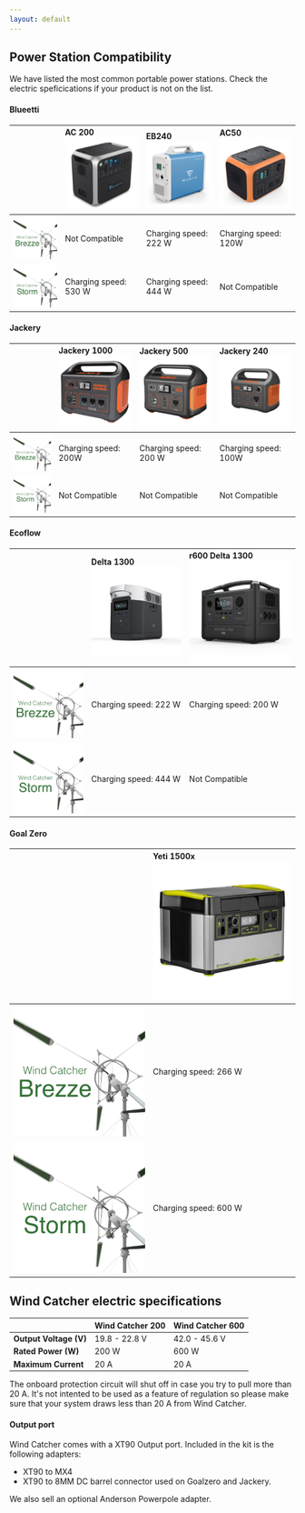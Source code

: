 ```yaml
---
layout: default
---
```

<section class="compatibilityChart" markdown="1">


# Power Station Compatibility 
We have listed the most common portable power stations. Check the electric speficications if your product is not on the list. 


#### Blueetti

|                      | AC 200 ![AC200](/images/pps/AC200.png) | EB240 ![EB240](/images/pps/EB240.png) |   AC50 ![AC50](/images/pps/AC50.png) |
|:---------------------|:----------------------------------|:----------------------------------| :---------------------------------|
| ![Wind Catcher Breeze](/images/WindCatcherBreeze.png) | Not Compatible                     | Charging speed: 222 W             | Charging speed: 120W              |
| ![Wind Catcher Storm](/images/WindCatcherStorm.png) | Charging speed: 530 W             | Charging speed: 444 W             | Not Compatible                    |

#### Jackery

|                      | Jackery 1000 ![Jackery 1000](/images/pps/Jackery1000.png) | Jackery 500 ![Jackery 500](/images/pps/Jackery500.png)    | Jackery 240 ![Jackery 240](/images/pps/Jackery240.png)  |
|:---------------------|:----------------------------------|:----------------------------------| :---------------------------------|
| ![Wind Catcher Breeze](/images/WindCatcherBreeze.png) | Charging speed: 200W              | Charging speed: 200 W             | Charging speed: 100W              |
| ![Wind Catcher Storm](/images/WindCatcherStorm.png) | Not Compatible                    | Not Compatible                    | Not Compatible                    |

#### Ecoflow

|                      | Delta 1300 ![Delta 1300](/images/pps/Delta1300.png)                      | r600  Delta 1300 ![r600](/images/pps/r600.png) |
|:---------------------|:----------------------------------|:----------------------------------|
| ![Wind Catcher Breeze](/images/WindCatcherBreeze.png) | Charging speed: 222 W             | Charging speed: 200 W             | 
| ![Wind Catcher Storm](/images/WindCatcherStorm.png) | Charging speed: 444 W             | Not Compatible                    |

#### Goal Zero

|                      | Yeti 1500x ![Yeti 1500x](/images/pps/Yeti1500x.png)                      | 
|:---------------------|:----------------------------------|
| ![Wind Catcher Breeze](/images/WindCatcherBreeze.png) | Charging speed: 266 W           | 
| ![Wind Catcher Storm](/images/WindCatcherStorm.png) | Charging speed: 600 W             |


## Wind Catcher electric specifications

|                        |   Wind Catcher 200                |    Wind Catcher 600                | 
|:-----------------------|:----------------------------------|:-----------------------------------|
| **Output Voltage (V)** | 19.8 - 22.8 V                     | 42.0 - 45.6 V                      |
| **Rated Power (W)**    | 200 W                             | 600 W                              |
| **Maximum Current**    | 20 A                              | 20 A                               |

The onboard protection circuit will shut off in case you try to pull more than 20 A. It's not intented to be used as a feature of regulation so please make sure that your system draws less than 20 A from Wind Catcher.


#### Output port 
Wind Catcher comes with a XT90 Output port. Included in the kit is the following adapters:
- XT90 to MX4
- XT90 to 8MM DC barrel connector used on Goalzero and Jackery. 

We also sell an optional Anderson Powerpole adapter.


</section>